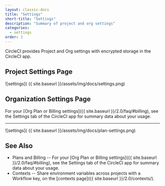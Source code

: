 ```yaml
---
layout: classic-docs
title: "Settings"
short-title: "Settings"
description: "Summary of project and org settings"
categories:
  - settings
order: 2
---
```


CircleCI provides Project and Org settings with encrypted storage in the CircleCI app.

## Project Settings Page

![settings]( {{ site.baseurl }}/assets/img/docs/settings.png)


## Organization Settings Page
For your [Org Plan or Billing settings]({{ site.baseurl }}/2.0/faq/#billing), see the Settings tab of the CircleCI app for summary data about your usage.
<hr />

![settings]( {{ site.baseurl }}/assets/img/docs/plan-settings.png)

## See Also

- Plans and Billing -- For your [Org Plan or Billing settings]({{ site.baseurl }}/2.0/faq/#billing), see the Settings tab of the CircleCI app for summary data about your usage.
- Contexts --  Share environment variables across projects with a Workflow key, on the [contexts page]({{ site.baseurl }}/2.0/contexts/).

